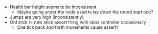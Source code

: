 - Health bar height seems to be inconsistent
	- Maybe going under the node used to lay down the round start text?
- Jumps are very high (inconsistently)
- Old stick != new stick assert firing with xbox controller occasionally
	- One tick back and forth movements cause assert?